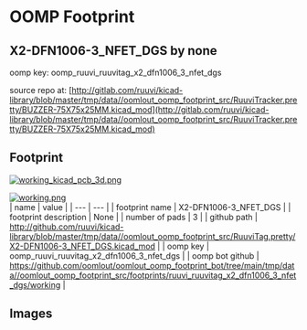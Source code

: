 # OOMP Footprint  
## X2-DFN1006-3_NFET_DGS  by none  
  
oomp key: oomp_ruuvi_ruuvitag_x2_dfn1006_3_nfet_dgs  
  
source repo at: [http://gitlab.com/ruuvi/kicad-library/blob/master/tmp/data//oomlout_oomp_footprint_src/RuuviTracker.pretty/BUZZER-75X75x25MM.kicad_mod](http://gitlab.com/ruuvi/kicad-library/blob/master/tmp/data//oomlout_oomp_footprint_src/RuuviTracker.pretty/BUZZER-75X75x25MM.kicad_mod)  
## Footprint  
  
[![working_kicad_pcb_3d.png](working_kicad_pcb_3d_600.png)](working_kicad_pcb_3d.png)  
  
[![working.png](working_600.png)](working.png)  
| name | value | 
| --- | --- | 
| footprint name | X2-DFN1006-3_NFET_DGS | 
| footprint description | None | 
| number of pads | 3 | 
| github path | http://github.com/ruuvi/kicad-library/blob/master/tmp/data//oomlout_oomp_footprint_src/RuuviTag.pretty/X2-DFN1006-3_NFET_DGS.kicad_mod | 
| oomp key | oomp_ruuvi_ruuvitag_x2_dfn1006_3_nfet_dgs | 
| oomp bot github | https://github.com/oomlout/oomlout_oomp_footprint_bot/tree/main/tmp/data//oomlout_oomp_footprint_src/footprints/ruuvi_ruuvitag_x2_dfn1006_3_nfet_dgs/working | 
## Images  
